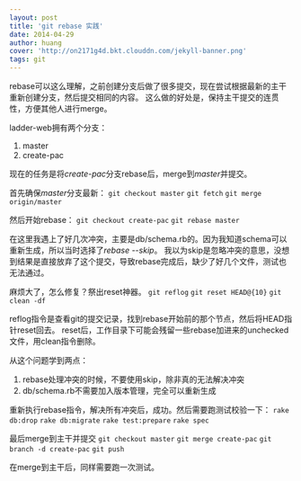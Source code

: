 ```yaml
---
layout: post
title: 'git rebase 实践'
date: 2014-04-29
author: huang
cover: 'http://on2171g4d.bkt.clouddn.com/jekyll-banner.png'
tags: git
---
```



rebase可以这么理解，之前创建分支后做了很多提交，现在尝试根据最新的主干重新创建分支，然后提交相同的内容。
这么做的好处是，保持主干提交的连贯性，方便其他人进行merge。

ladder-web拥有两个分支：

 1. master
 2. create-pac
 
现在的任务是将*create-pac*分支rebase后，merge到*master*并提交。

首先确保*master*分支最新：
`git checkout master`
`git fetch`
`git merge origin/master`

然后开始rebase：
`git checkout create-pac`
`git rebase master`

在这里我遇上了好几次冲突，主要是db/schema.rb的。因为我知道schema可以重新生成，所以当时选择了*rebase --skip*。
我以为skip是忽略冲突的意思，没想到结果是直接放弃了这个提交，导致rebase完成后，缺少了好几个文件，测试也无法通过。

麻烦大了，怎么修复？祭出reset神器。
`git reflog`
`git reset HEAD@{10}`
`git clean -df`

reflog指令是查看git的提交记录，找到rebase开始前的那个节点，然后将HEAD指针reset回去。
reset后，工作目录下可能会残留一些rebase加进来的unchecked文件，用clean指令删除。

从这个问题学到两点：

 1. rebase处理冲突的时候，不要使用skip，除非真的无法解决冲突
 2. db/schema.rb不需要加入版本管理，完全可以重新生成
 
重新执行rebase指令，解决所有冲突后，成功。然后需要跑测试校验一下：
`rake db:drop`
`rake db:migrate`
`rake test:prepare`
`rake spec`

最后merge到主干并提交
`git checkout master`
`git merge create-pac`
`git branch -d create-pac`
`git push`

在merge到主干后，同样需要跑一次测试。